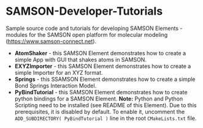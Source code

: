 # SAMSON-Developer-Tutorials
Sample source code and tutorials for developing SAMSON Elements - modules for the SAMSON open platform for molecular modeling (<https://www.samson-connect.net>).

- **AtomShaker** - this SAMSON Element demonstrates how to create a simple App with GUI that shakes atoms in SAMSON.
- **EXYZImporter** - this SAMSON Element demonstrates how to create a simple Importer for an XYZ format.
- **Springs** - this SSAMSON Element demonstrates how to create a simple Bond Springs Interaction Model.
- **PyBindTutorial** - this SAMSON Element demonstrates how to create python bindings for a SAMSON Element. **Note:** Python and Python Scripting need to be installed (see README of this Element).  Due to this prerequisites, it is disabled by default. To enable it, uncomment the `ADD_SUBDIRECTORY( PyBindTutorial )` line in the root `CMakeLists.txt` file.